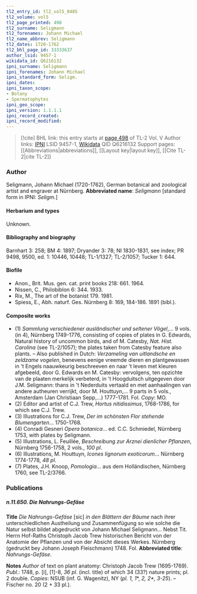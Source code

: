 ```yaml
---
tl2_entry_id: tl2_vol5_0485
tl2_volume: vol5
tl2_page_printed: 498
tl2_surname: Seligmann
tl2_forenames: Johann Michael
tl2_name_abbrev: Seligmann
tl2_dates: 1720-1762
tl2_bhl_page_id: 33333637
author_lsid: 9457-1
wikidata_id: Q6216132
ipni_surname: Seligmann
ipni_forenames: Johann Michael
ipni_standard_form: Seligm.
ipni_dates: 
ipni_taxon_scope: 
- Botany
- Spermatophytes
ipni_geo_scope: 
ipni_version: 1.1.1.1
ipni_record_created: 
ipni_record_modified:
---
```


> [!cite] BHL link: this entry starts at [page 498](https://www.biodiversitylibrary.org/page/33333637) of TL-2 Vol. V
> Author links: [IPNI](https://www.ipni.org/a/9457-1) LSID 9457-1, [Wikidata](https://www.wikidata.org/wiki/Q6216132) QID Q6216132
> Support pages: [[Abbreviations|abbreviations]], [[Layout key|layout key]], [[Cite TL-2|cite TL-2]]

### Author

Seligmann, Johann Michael (1720-1762), German botanical and zoological artist and engraver at Nürnberg. 
**Abbreviated name**: *Seligmann* \[standard form in IPNI: *Seligm.*\]

#### Herbarium and types

Unknown.

#### Bibliography and biography

Barnhart 3: 258; BM 4: 1897; Dryander 3: 78; NI 1830-1831, see index; PR 9498, 9500, ed. 1: 10446, 10448; TL-1/1327; TL-2/1057; Tucker 1: 644.

#### Biofile

- Anon., Brit. Mus. gen. cat. print books 218: 661. 1964.
- Nissen, C., Philobiblon 6: 344. 1933.
- Rix, M., The art of the botanist 179. 1981.
- Spiess, E., Abh. naturf. Ges. Nürnberg 8: 169, 184-186. 1891 (bibl.).

#### Composite works

- (1) *Sammlung verschiedener ausländischer und seltener Vögel*,... 9 vols. (in 4), Nürnberg 1749-1776, consisting of copies of plates in G. Edwards, Natural history of uncommon birds, and of M. Catesby, *Nat. Hist. Carolina* (see TL-2/1057); the plates taken from Catesby feature also plants. – Also published in Dutch: *Verzameling van uitlandsche en zeldzame vogelen*, benevens eenige vreemde dieren en plantgewassen in 't Engels naauwkeurig beschreeven en naar 't leven met kleuren afgebeeld, door G. Edwards en M. Catesby: vervolgens, ten opzichte van de plaaten merkelijk verbeterd, in 't Hoogduitsch uitgegeven door J.M. Seligmann: thans in 't Nederduits vertaald en met aanhaalingen van andere autheuren verrijkt, door M. Houttuyn,... 9 parts in 5 vols., Amsterdam (Jan Christiaan Sepp,...) 1777-1781. Fol. *Copy*: MO.
- (2) Editor and artist of C.J. Trew, *Hortus nitidissimus*, 1768-1786, for which see C.J. Trew.
- (3) Illustrations for C.J. Trew, *Der im schönsten Flor stehende Blumengarten*... 1750-1768.
- (4) Conradi Gesneri *Opera botanica*... ed. C.C. Schmiedel, Nürnberg 1753, with plates by Seligmann.
- (5) Illustrations, L. Feuillée, *Beschreibung zur Arznei dienlicher Pflanzen*, Nürnberg 1756-1758, 2 vols., *100 pl*.
- (6) Illustrations, M. Houttuyn, *Icones lignorum exoticorum*... Nürnberg 1774-1778, *48 pl*.
- (7) Plates, J.H. Knoop, *Pomologia*... aus dem Holländischen, Nürnberg 1760, see TL-2/3766.

### Publications

##### n.11.650. Die Nahrungs-Gefäse

**Title**
*Die Nahrungs-Gefäse* \[sic\] *in den Blättern der Bäume* nach ihrer unterschiedlichen Austheilung und Zusammenfügung so wie solche die Natur selbst bildet abgedruckt von Johann Michael Seligmann... Nebst Tit. Herrn Hof-Raths Christoph Jacob Trew historischen Bericht von der Anatomie der Pflanzen und von der Absicht dieses Werkes. Nürnberg (gedruckt bey Johann Joseph Fleischmann) 1748. Fol.
**Abbreviated title**: *Nahrungs-Gefäse*.

**Notes**
*Author* of text on plant anatomy: Christoph Jacob Trew (1695-1769).
*Publ*.: 1748, p. \[i\], \[1\]-8, *36 pl*. (incl. title) of which 34 (33?) nature prints; pl. 2 double.
*Copies*: NSUB (inf. G. Wagenitz), NY (*pl. 1, 1*\*, *2, 2\*, 3-25*). – Fischer no. 20 (2 + 33 pl.).

